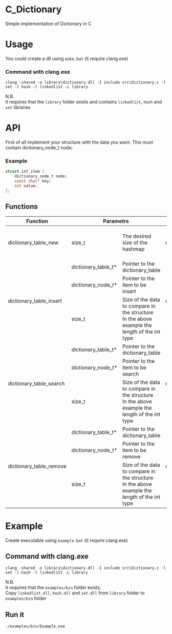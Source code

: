 # C_Dictionary
Simple implementation of Dictionary in C

# Usage
You could create a dll using `make.bat` (it require clang.exe)

### Command with clang.exe
```
clang -shared -o library\dictionary.dll -I include src\Dictionary.c -l set -l hash -l linkedlist -L library
```
N.B.<br>
It requires that the `library` folder exists and contains `linkedlist`, `hash` and `set` libraries

# API

First of all implement your structure with the data you want. This must contain dictionary_node_t node;

### Example
```C
struct int_item {
    dictionary_node_t node;
    const char* key;
    int value;
};
```

## Functions

<table>
    <thead>
        <tr>
            <th>Function</th>
            <th colspan=2><center>Parametrs</center></th>
            <th colspan=2><center>Return</center></th>
            <th>Explanation</th>
        </tr>
    </thead>
    <tbody>
        <tr>
            <td>dictionary_table_new</td>
            <td>size_t</td>
            <td>The desired size of the hashmap</td>
            <td>dictionary_table_t*</td>
            <td>Pointer to the dictionary_table created or NULL on failure</td>
            <td>Create the dictionary_table stucture with desired hasmap size</td>
        </tr>
        <tr>
            <td rowspan=3>dictionary_table_insert</td>
            <td>dictionary_table_t*</td>
            <td>Pointer to the dictionary_table</td>
            <td rowspan=3>dictionary_node_t*</td>
            <td rowspan=3>Pointer to the inserted item or NULL on failure</td>
            <td rowspan=3>Adds an item to the dictionary</td>
        </tr>
        <tr>
            <td>dictionary_node_t*</td>
            <td>Pointer to the item to be insert</td>
        </tr>
        <tr>
            <td>size_t</td>
            <td>Size of the data to compare in the structure<br/>In the above example the length of the int type</td>
        </tr>
        <tr>
            <td rowspan=3>dictionary_table_search</td>
            <td>dictionary_table_t*</td>
            <td>Pointer to the dictionary_table</td>
            <td rowspan=3>dictionary_node_t*</td>
            <td rowspan=3>Pointer to the funded item or NULL if not</td>
            <td rowspan=3>Returns item of the dictionary with same value of passed one if any</td>
        </tr>
        <tr>
            <td>dictionary_node_t*</td>
            <td>Pointer to the item to be search</td>
        </tr>
        <tr>
            <td>size_t</td>
            <td>Size of the data to compare in the structure<br/>In the above example the length of the int type</td>
        </tr>
        <tr>
            <td rowspan=3>dictionary_table_remove</td>
            <td>dictionary_table_t*</td>
            <td>Pointer to the dictionary_table</td>
            <td rowspan=3>dictionary_node_t*</td>
            <td rowspan=3>Pointer to the removed item or NULL on failure</td>
            <td rowspan=3>Remove a dictionary item with the same value as the one passed in and return it</td>
        </tr>
        <tr>
            <td>dictionary_node_t*</td>
            <td>Pointer to the item to be remove</td>
        </tr>
        <tr>
            <td>size_t</td>
            <td>Size of the data to compare in the structure<br/>In the above example the length of the int type</td>
        </tr>
    </tbody>
</table>

# Example

Create executable using `example.bat` (it require clang.exe)

## Command with clang.exe
```
clang -shared -o library\dictionary.dll -I include src\Dictionary.c -l set -l hash -l linkedlist -L library
```
N.B.<br>
It requires that the `examples/bin` folder exists.<br/>
Copy `linkedlist.dll`, `hash.dll` and `set.dll` from `library` folder to `examples/bin` folder

## Run it
```
./examples/bin/Example.exe
```